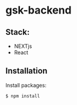 
# gsk-backend

## Stack:
* NEXTjs
* React

## Installation

Install packages:
```bash
$ npm install
